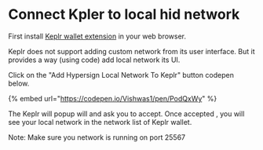 # Connect Kpler to local hid network

First install [Keplr wallet extension](https://www.keplr.app/) in your web browser.

Keplr does not support adding custom network from its user interface.  But it provides a way (using code) add local network its UI.&#x20;

Click on the "Add Hypersign Local Network To Keplr" button codepen below. &#x20;

{% embed url="https://codepen.io/Vishwas1/pen/PodQxWy" %}

The Keplr will popup will and ask you to accept. Once accepted , you will see your local network in the network list of Keplr wallet.&#x20;

Note: Make sure you network is running on port 25567

